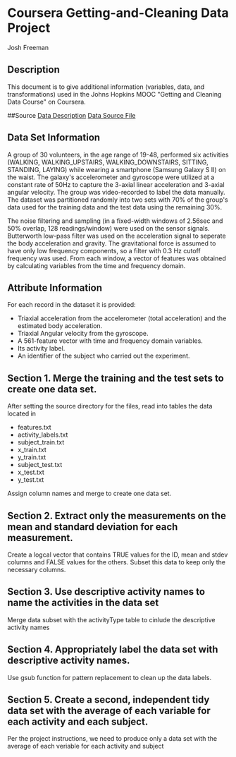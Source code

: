 # Coursera Getting-and-Cleaning Data Project

Josh Freeman

## Description 

  This document is to give additional information (variables, data, and transformations) used in the Johns Hopkins MOOC "Getting and Cleaning Data Course" on Coursera. 

##Source
    [Data Description](http://archive.ics.uci.edu/ml/datasets/Human+Activity+Recognition+Using+Smartphones)
    [Data Source File](https://d396qusza40orc.cloudfront.net/getdata%2Fprojectfiles%2FUCI%20HAR%20Dataset.zip)
    
## Data Set Information
A group of 30 volunteers, in the age range of 19-48, performed six activities (WALKING, WALKING_UPSTAIRS, WALKING_DOWNSTAIRS, SITTING, STANDING, LAYING) while wearing a smartphone (Samsung Galaxy S II) on the waist. The galaxy's accelerometer and gyroscope were utilized at a constant rate of 50Hz to capture the 3-axial linear acceleration and 3-axial angular velocity. The group was video-recorded to label the data manually. The dataset was partitioned randomly into two sets with 70% of the group's data used for the training data and the test data using the remaining 30%. 

The noise filtering and sampling (in a fixed-width windows of 2.56sec and 50% overlap, 128 readings/window) were used on the sensor signals. Butterworth low-pass filter was used on the acceleration signal to seperate the body acceleration and gravity. The gravitational force is assumed to have only low frequency components, so a filter with 0.3 Hz cutoff frequency was used. From each window, a vector of features was obtained by calculating variables from the time and frequency domain.

## Attribute Information
For each record in the dataset it is provided: 
- Triaxial acceleration from the accelerometer (total acceleration) and the estimated body acceleration. 
- Triaxial Angular velocity from the gyroscope. 
- A 561-feature vector with time and frequency domain variables. 
- Its activity label. 
- An identifier of the subject who carried out the experiment.

## Section 1. Merge the training and the test sets to create one data set.
After setting the source directory for the files, read into tables the data located in
- features.txt
- activity_labels.txt
- subject_train.txt
- x_train.txt
- y_train.txt
- subject_test.txt
- x_test.txt
- y_test.txt

Assign column names and merge to create one data set.

## Section 2. Extract only the measurements on the mean and standard deviation for each measurement. 
Create a logcal vector that contains TRUE values for the ID, mean and stdev columns and FALSE values for the others.
Subset this data to keep only the necessary columns.

## Section 3. Use descriptive activity names to name the activities in the data set
Merge data subset with the activityType table to cinlude the descriptive activity names

## Section 4. Appropriately label the data set with descriptive activity names.
Use gsub function for pattern replacement to clean up the data labels.

## Section 5. Create a second, independent tidy data set with the average of each variable for each activity and each subject. 
Per the project instructions, we need to produce only a data set with the average of each veriable for each activity and subject

